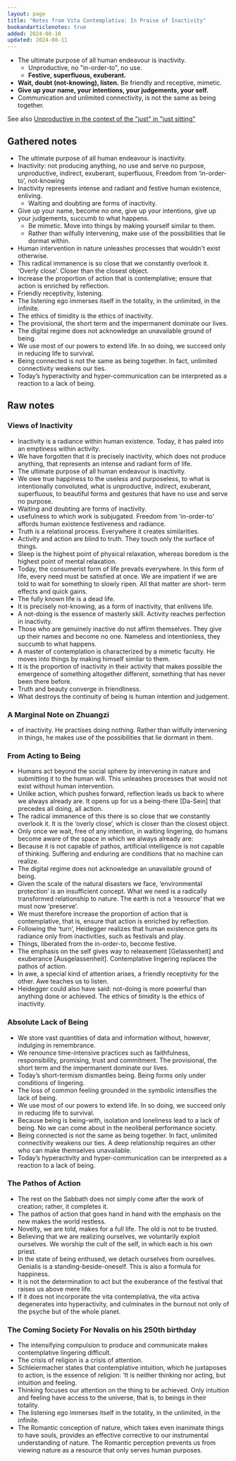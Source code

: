 ```yaml
---
layout: page
title: "Notes from Vita Contemplativa: In Praise of Inactivity"
bookandarticlenotes: true
added: 2024-08-10
updated: 2024-08-11
---
```


- The ultimate purpose of all human endeavour is inactivity.
  - Unproductive, no "in-order-to", no use.
  - **Festive, superfluous, exuberant.**
- **Wait, doubt (not-knowing), listen.** Be friendly and receptive, mimetic.
- **Give up your name, your intentions, your judgements, your self.**
- Communication and unlimited connectivity, is not the same as being together.

See also [Unproductive in the context of the "just" in "just sitting"](/thinking/zen/the-just-in-just-sitting/#unproductive)

## Gathered notes

- The ultimate purpose of all human endeavour is inactivity.
- Inactivity: not producing anything, no use and serve no purpose, unproductive, indirect, exuberant, superfluous, Freedom from ‘in-order-to’, not-knowing
- Inactivity represents intense and radiant and festive human existence, enliving.
  - Waiting and doubting are forms of inactivity.
- Give up your name, become no one, give up your intentions, give up your judgements, succumb to what happens.
  - Be mimetic. Move into things by making yourself similar to them. 
  - Rather than wilfully intervening, make use of the possibilities that lie dormat within.
- Human intervention in nature unleashes processes that wouldn't exist otherwise.
- This radical immanence is so close that we constantly overlook it. ‘Overly close’. Closer than the closest object.
- Increase the proportion of action that is contemplative; ensure that action is enriched by reflection.
- Friendly receptivity, listening.
- The listening ego immerses itself in the totality, in the unlimited, in the infinite.
- The ethics of timidity is the ethics of inactivity.
- The provisional, the short term and the impermanent dominate our lives.
- The digital regime does not acknowledge an unavailable ground of being.
- We use most of our powers to extend life. In so doing, we succeed only in reducing life to survival.
- Being connected is not the same as being together. In fact, unlimited connectivity weakens our ties.
- Today’s hyperactivity and hyper-communication can be interpreted as a reaction to a lack of being.

## Raw notes

### Views of Inactivity

- Inactivity is a radiance within human existence. Today, it has paled into an emptiness within activity.
- We have forgotten that it is precisely inactivity, which does not produce anything, that represents an intense and radiant form of life.
- The ultimate purpose of all human endeavour is inactivity.
- We owe true happiness to the useless and purposeless, to what is intentionally convoluted, what is unproductive, indirect, exuberant, superfluous, to beautiful forms and gestures that have no use and serve no purpose.
- Waiting and doubting are forms of inactivity.
- usefulness to which work is subjugated. Freedom from ‘in-order-to’ affords human existence festiveness and radiance.
- Truth is a relational process. Everywhere it creates similarities.
- Activity and action are blind to truth. They touch only the surface of things.
- Sleep is the highest point of physical relaxation, whereas boredom is the highest point of mental relaxation.
- Today, the consumerist form of life prevails everywhere. In this form of life, every need must be satisfied at once. We are impatient if we are told to wait for something to slowly ripen. All that matter are short- term effects and quick gains.
- The fully known life is a dead life.
- It is precisely not-knowing, as a form of inactivity, that enlivens life.
- A not-doing is the essence of masterly skill. Activity reaches perfection in inactivity.
- Those who are genuinely inactive do not affirm themselves. They give up their names and become no one. Nameless and intentionless, they succumb to what happens.
- A master of contemplation is characterized by a mimetic faculty. He moves into things by making himself similar to them.
- It is the proportion of inactivity in their activity that makes possible the emergence of something altogether different, something that has never been there before.
- Truth and beauty converge in friendliness.
- What destroys the continuity of being is human intention and judgement.

### A Marginal Note on Zhuangzi

- of inactivity. He practises doing nothing. Rather than wilfully intervening in things, he makes use of the possibilities that lie dormant in them.

### From Acting to Being

- Humans act beyond the social sphere by intervening in nature and submitting it to the human will. This unleashes processes that would not exist without human intervention.
- Unlike action, which pushes forward, reflection leads us back to where we always already are. It opens up for us a being-there [Da-Sein] that precedes all doing, all action.
- The radical immanence of this there is so close that we constantly overlook it. It is the ‘overly close’, which is closer than the closest object.
- Only once we wait, free of any intention, in waiting lingering, do humans become aware of the space in which we always already are:
- Because it is not capable of pathos, artificial intelligence is not capable of thinking. Suffering and enduring are conditions that no machine can realize.
- The digital regime does not acknowledge an unavailable ground of being.
- Given the scale of the natural disasters we face, ‘environmental protection’ is an insufficient concept. What we need is a radically transformed relationship to nature. The earth is not a ‘resource’ that we must now ‘preserve’.
- We must therefore increase the proportion of action that is contemplative, that is, ensure that action is enriched by reflection.
- Following the ‘turn’, Heidegger realizes that human existence gets its radiance only from inactivities, such as festivals and play.
- Things, liberated from the in-order-to, become festive.
- The emphasis on the self gives way to releasement [Gelassenheit] and exuberance [Ausgelassenheit]. Contemplative lingering replaces the pathos of action.
- In awe, a special kind of attention arises, a friendly receptivity for the other. Awe teaches us to listen.
- Heidegger could also have said: not-doing is more powerful than anything done or achieved. The ethics of timidity is the ethics of inactivity.

### Absolute Lack of Being

- We store vast quantities of data and information without, however, indulging in remembrance.
- We renounce time-intensive practices such as faithfulness, responsibility, promising, trust and commitment. The provisional, the short term and the impermanent dominate our lives.
- Today’s short-termism dismantles being. Being forms only under conditions of lingering.
- The loss of common feeling grounded in the symbolic intensifies the lack of being.
- We use most of our powers to extend life. In so doing, we succeed only in reducing life to survival.
- Because being is being-with, isolation and loneliness lead to a lack of being. No we can come about in the neoliberal performance society.
- Being connected is not the same as being together. In fact, unlimited connectivity weakens our ties. A deep relationship requires an other who can make themselves unavailable.
- Today’s hyperactivity and hyper-communication can be interpreted as a reaction to a lack of being.

### The Pathos of Action

- The rest on the Sabbath does not simply come after the work of creation; rather, it completes it.
- The pathos of action that goes hand in hand with the emphasis on the new makes the world restless.
- Novelty, we are told, makes for a full life. The old is not to be trusted.
- Believing that we are realizing ourselves, we voluntarily exploit ourselves. We worship the cult of the self, in which each is his own priest.
- In the state of being enthused, we detach ourselves from ourselves. Genialis is a standing-beside-oneself. This is also a formula for happiness.
- It is not the determination to act but the exuberance of the festival that raises us above mere life.
- If it does not incorporate the vita contemplativa, the vita activa degenerates into hyperactivity, and culminates in the burnout not only of the psyche but of the whole planet.

### The Coming Society For Novalis on his 250th birthday

- The intensifying compulsion to produce and communicate makes contemplative lingering difficult.
- The crisis of religion is a crisis of attention.
- Schleiermacher states that contemplative intuition, which he juxtaposes to action, is the essence of religion: ‘It is neither thinking nor acting, but intuition and feeling.
- Thinking focuses our attention on the thing to be achieved. Only intuition and feeling have access to the universe, that is, to beings in their totality.
- The listening ego immerses itself in the totality, in the unlimited, in the infinite.
- The Romantic conception of nature, which takes even inanimate things to have souls, provides an effective corrective to our instrumental understanding of nature. The Romantic perception prevents us from viewing nature as a resource that only serves human purposes.